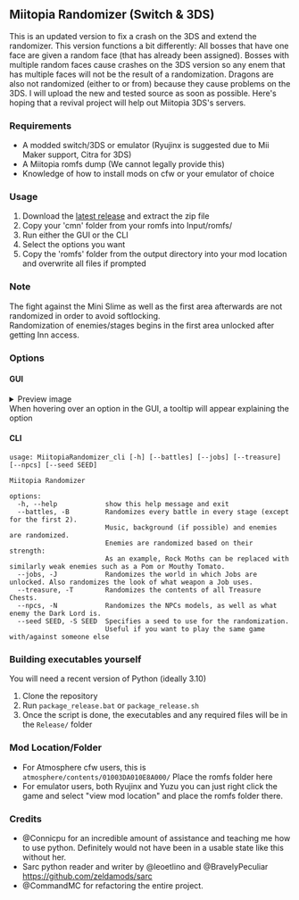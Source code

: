 ## Miitopia Randomizer (Switch & 3DS)

This is an updated version to fix a crash on the 3DS and extend the randomizer. This version functions a bit differently: All bosses that have one face are given a random face (that has already been assigned). Bosses with multiple random faces cause crashes on the 3DS version so any enem that has multiple faces will not be the result of a randomization. Dragons are also not randomized (either to or from) because they cause problems on the 3DS. I will upload the new and tested source as soon as possible. Here's hoping that a revival project will help out Miitopia 3DS's servers.

### Requirements
- A modded switch/3DS or emulator (Ryujinx is suggested due to Mii Maker support, Citra for 3DS)
- A Miitopia romfs dump (We cannot legally provide this)
- Knowledge of how to install mods on cfw or your emulator of choice

### Usage
1. Download the [latest release](https://github.com/Kobazco/Miitopia_Randomizer/releases/latest) and extract the zip file
2. Copy your 'cmn' folder from your romfs into Input/romfs/
3. Run either the GUI or the CLI
4. Select the options you want
5. Copy the 'romfs' folder from the output directory into your mod location and overwrite all files if prompted

### Note
The fight against the Mini Slime as well as the first area afterwards are not randomized in order to avoid softlocking.  
Randomization of enemies/stages begins in the first area unlocked after getting Inn access.

### Options

#### GUI
<details>
  <summary>Preview image</summary>
  <img src="https://user-images.githubusercontent.com/34034631/161847591-fc27d62e-17ff-4913-a7bc-efa2658dabe2.png">
</details>
When hovering over an option in the GUI, a tooltip will appear explaining the option

#### CLI
```
usage: MiitopiaRandomizer_cli [-h] [--battles] [--jobs] [--treasure] [--npcs] [--seed SEED]

Miitopia Randomizer

options:
  -h, --help            show this help message and exit
  --battles, -B         Randomizes every battle in every stage (except for the first 2).
                        Music, background (if possible) and enemies are randomized.
                        Enemies are randomized based on their strength: 
                        As an example, Rock Moths can be replaced with similarly weak enemies such as a Pom or Mouthy Tomato.
  --jobs, -J            Randomizes the world in which Jobs are unlocked. Also randomizes the look of what weapon a Job uses.
  --treasure, -T        Randomizes the contents of all Treasure Chests.
  --npcs, -N            Randomizes the NPCs models, as well as what enemy the Dark Lord is.
  --seed SEED, -S SEED  Specifies a seed to use for the randomization.
                        Useful if you want to play the same game with/against someone else
```

### Building executables yourself
You will need a recent version of Python (ideally 3.10)
1. Clone the repository
2. Run `package_release.bat` or `package_release.sh`
3. Once the script is done, the executables and any required files will be in the `Release/` folder

### Mod Location/Folder
- For Atmosphere cfw users, this is `atmosphere/contents/01003DA010E8A000/` Place the romfs folder here
- For emulator users, both Ryujinx and Yuzu you can just right click the game and select "view mod location" and place the romfs folder there.


### Credits
- @Connicpu for an incredible amount of assistance and teaching me how to use python. Definitely would not have been in a usable state like this without her.
- Sarc python reader and writer by @leoetlino and @BravelyPeculiar https://github.com/zeldamods/sarc
- @CommandMC for refactoring the entire project.
